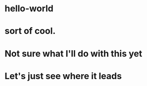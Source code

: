 # hello-world
# sort of cool.
# Not sure what I'll do with this yet
# Let's just see where it leads
